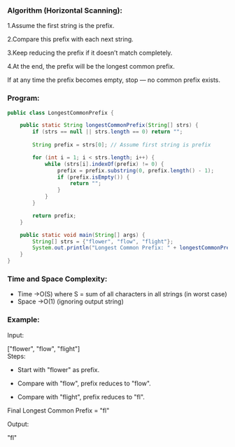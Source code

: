 ### Algorithm (Horizontal Scanning):

1.Assume the first string is the prefix.

2.Compare this prefix with each next string.

3.Keep reducing the prefix if it doesn’t match completely.

4.At the end, the prefix will be the longest common prefix.

If at any time the prefix becomes empty, stop — no common prefix exists.

### Program:
```Java
public class LongestCommonPrefix {

    public static String longestCommonPrefix(String[] strs) {
        if (strs == null || strs.length == 0) return "";
        
        String prefix = strs[0]; // Assume first string is prefix

        for (int i = 1; i < strs.length; i++) {
            while (strs[i].indexOf(prefix) != 0) {
                prefix = prefix.substring(0, prefix.length() - 1);
                if (prefix.isEmpty()) {
                    return "";
                }
            }
        }

        return prefix;
    }

    public static void main(String[] args) {
        String[] strs = {"flower", "flow", "flight"};
        System.out.println("Longest Common Prefix: " + longestCommonPrefix(strs));
    }
}
```
### Time and Space Complexity:


* Time	->O(S) where S = sum of all characters in all strings (in worst case)
* Space	->O(1) (ignoring output string)

### Example:
Input:

["flower", "flow", "flight"]  
Steps:

* Start with "flower" as prefix.

* Compare with "flow", prefix reduces to "flow".

* Compare with "flight", prefix reduces to "fl".

Final Longest Common Prefix = "fl"

Output:

"fl"


